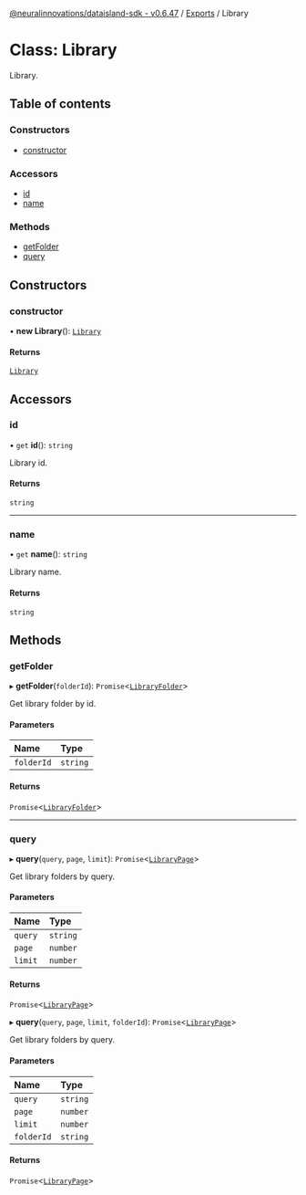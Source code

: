 [@neuralinnovations/dataisland-sdk - v0.6.47](../../README.md) / [Exports](../modules.md) / Library

# Class: Library

Library.

## Table of contents

### Constructors

- [constructor](Library.md#constructor)

### Accessors

- [id](Library.md#id)
- [name](Library.md#name)

### Methods

- [getFolder](Library.md#getfolder)
- [query](Library.md#query)

## Constructors

### constructor

• **new Library**(): [`Library`](Library.md)

#### Returns

[`Library`](Library.md)

## Accessors

### id

• `get` **id**(): `string`

Library id.

#### Returns

`string`

___

### name

• `get` **name**(): `string`

Library name.

#### Returns

`string`

## Methods

### getFolder

▸ **getFolder**(`folderId`): `Promise`\<[`LibraryFolder`](LibraryFolder.md)\>

Get library folder by id.

#### Parameters

| Name | Type |
| :------ | :------ |
| `folderId` | `string` |

#### Returns

`Promise`\<[`LibraryFolder`](LibraryFolder.md)\>

___

### query

▸ **query**(`query`, `page`, `limit`): `Promise`\<[`LibraryPage`](LibraryPage.md)\>

Get library folders by query.

#### Parameters

| Name | Type |
| :------ | :------ |
| `query` | `string` |
| `page` | `number` |
| `limit` | `number` |

#### Returns

`Promise`\<[`LibraryPage`](LibraryPage.md)\>

▸ **query**(`query`, `page`, `limit`, `folderId`): `Promise`\<[`LibraryPage`](LibraryPage.md)\>

Get library folders by query.

#### Parameters

| Name | Type |
| :------ | :------ |
| `query` | `string` |
| `page` | `number` |
| `limit` | `number` |
| `folderId` | `string` |

#### Returns

`Promise`\<[`LibraryPage`](LibraryPage.md)\>
